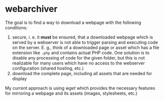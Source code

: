 # webarchiver

The goal is to find a way to download a webpage with the following 
conditions:

1. secure, i. e. it **must** be ensured, that a downloaded webpage which is
   served by a webserver is not able to trigger parsing and executing 
   code on the server. E. g., think of a downloaded page or asset which 
   has a file extension like `.php` and contains actual PHP code. One
   solution is to disable any processing of code for the given folder,
   but this is not realizable for many users which have no access to 
   the webserver configuration (shared hosting, etc.)
2. download the complete page, including all assets that are needed for display

My current approach is using *wget* which provides the necessary features for
mirroring a webpage and its assets (images, stylesheets, etc.)
